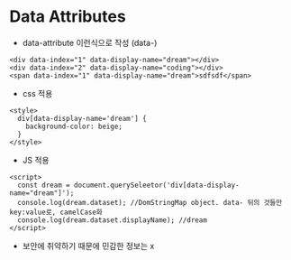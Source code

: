 # Data Attributes
- data-attribute 이런식으로 작성 (data-)
```
<div data-index="1" data-display-name="dream"></div>
<div data-index="2" data-display-name="coding"></div>
<span data-index="1" data-display-name="dream">sdfsdf</span>
```
  
- css 적용
```
<style>
  div[data-display-name='dream'] {
    background-color: beige;
  }
</style>
```

- JS 적용
```
<script>
  const dream = document.querySeleetor('div[data-display-name="dream"]');
  console.log(dream.dataset); //DomStringMap object. data- 뒤의 것들만 key:value로, camelCase화
  console.log(dream.dataset.displayName); //dream
</script>
```
  
- 보안에 취약하기 때문에 민감한 정보는 x 